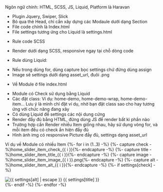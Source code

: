 Ngôn ngữ chính: HTML, SCSS, JS, Liquid, Platform là Haravan
- Plugin Jquery, Swiper, Slick
- Bỏ qua thẻ Head, chỉ cần xây dựng các Modaule dưới dạng Section
- File code chính là Index.html
- File settings tương ứng cho Liquid là settings.html

* Rule code SCSS
- Render dưới dạng SCSS, responsive ngay tại chỗ dòng code

* Rule dùng Liquid:
- Nếu trong dùng for, dùng capture bọc settings chứ đừng dùng assign
- Image sẽ settings dưới dạng asset_url, đuôi .png

* Về Module ở file index.html
- Module có Check sử dụng bằng Liquid
- Các đặt class: Ví dụ: home-demo, home-demo-wrap, home-demo-item... Lưu ý là mình chỉ đặt ví dụ, nhờ bạn đặt class sao cho hay tương ứng với chức năng đang xây
- Có dùng Liquid để settings các nội dung cứng
- Render đầy đủ bằng HTML, đừng dùng JS để render bất kì phần nào
- Trường hợp cần Render nhiều Item giống nhau, hãy sử dụng vòng for, và mỗi item đều có check ẩn hiện đầy đủ
- Hình ảnh img có responsive Picture đầy đủ, settings dạng asset_url

Ví dụ về Module có nhiều Item
{%- for i in (1..3) -%}
	{%- capture check -%}home_slider_item_check_{{ i }}{%- endcapture -%}
	{%- capture title -%}home_slider_item_title_{{ i }}{%- endcapture -%}
 	{%- capture image -%}home_slider_item_image_{{ i }}.png{%- endcapture -%}
  	{%- capture alt -%}home_slider_item_alt_{{ i }}{%- endcapture -%}
	{%- if settings[check] -%}
	<div class="home-demo">
 		<img src="{{ image | asset_url }}" alt="{{ settings[alt] | escape }}"/>
 		<span>{{ settings[title] }}</span>
   	</div>
	{%- endif -%}
{%- endfor -%}
